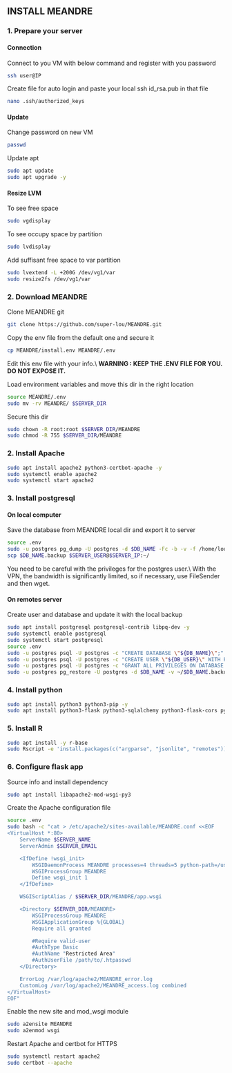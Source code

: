 ## INSTALL MEANDRE

### 1. Prepare your server
#### Connection
Connect to you VM with below command and register with you password
``` sh
ssh user@IP
```
Create file for auto login and paste your local ssh id_rsa.pub in that file
``` sh
nano .ssh/authorized_keys
```

#### Update
Change password on new VM
``` sh
passwd
```

Update apt
``` sh
sudo apt update
sudo apt upgrade -y
```

#### Resize LVM
To see free space
``` sh
sudo vgdisplay
```

To see occupy space by partition
``` sh
sudo lvdisplay
```

Add suffisant free space to var partition
``` sh
sudo lvextend -L +200G /dev/vg1/var
sudo resize2fs /dev/vg1/var
```


### 2. Download MEANDRE
Clone MEANDRE git
``` sh
git clone https://github.com/super-lou/MEANDRE.git
```

Copy the env file from the default one and secure it
``` sh
cp MEANDRE/install.env MEANDRE/.env
```
Edit this env file with your info.\\
**WARNING : KEEP THE .ENV FILE FOR YOU. DO NOT EXPOSE IT.**

Load environment variables and move this dir in the right location
``` sh
source MEANDRE/.env
sudo mv -rv MEANDRE/ $SERVER_DIR
```

Secure this dir
``` sh
sudo chown -R root:root $SERVER_DIR/MEANDRE
sudo chmod -R 755 $SERVER_DIR/MEANDRE
```


### 2. Install Apache
``` sh
sudo apt install apache2 python3-certbot-apache -y
sudo systemctl enable apache2
sudo systemctl start apache2
```


### 3. Install postgresql
#### On local computer
Save the database from MEANDRE local dir and export it to server
``` sh
source .env
sudo -u postgres pg_dump -U postgres -d $DB_NAME -Fc -b -v -f /home/louis/.postgresql/$DB_NAME.backup
scp $DB_NAME.backup $SERVER_USER@$SERVER_IP:~/
```
You need to be careful with the privileges for the postgres user.\\
With the VPN, the bandwidth is significantly limited, so if necessary, use FileSender and then wget.

#### On remotes server
Create user and database and update it with the local backup
``` sh
sudo apt install postgresql postgresql-contrib libpq-dev -y
sudo systemctl enable postgresql
sudo systemctl start postgresql
source .env
sudo -u postgres psql -U postgres -c "CREATE DATABASE \"${DB_NAME}\";"
sudo -u postgres psql -U postgres -c "CREATE USER \"${DB_USER}\" WITH PASSWORD '${DB_PASSWORD}';"
sudo -u postgres psql -U postgres -c "GRANT ALL PRIVILEGES ON DATABASE \"${DB_NAME}\" TO \"${DB_USER}\";"
sudo -u postgres pg_restore -U postgres -d $DB_NAME -v ~/$DB_NAME.backup
```


### 4. Install python
``` sh
sudo apt install python3 python3-pip -y
sudo apt install python3-flask python3-sqlalchemy python3-flask-cors python3-psycopg2 python3-numpy python3-pandas python3-dotenv python3-scipy -y
```


### 5. Install R
``` sh
sudo apt install -y r-base
sudo Rscript -e 'install.packages(c("argparse", "jsonlite", "remotes")); remotes::install_github("super-lou/dataSHEEP")'
```


### 6. Configure flask app
Source info and install dependency
``` sh
sudo apt install libapache2-mod-wsgi-py3
```

Create the Apache configuration file
``` sh
source .env
sudo bash -c "cat > /etc/apache2/sites-available/MEANDRE.conf <<EOF
<VirtualHost *:80>
    ServerName $SERVER_NAME
    ServerAdmin $SERVER_EMAIL

    <IfDefine !wsgi_init>
        WSGIDaemonProcess MEANDRE processes=4 threads=5 python-path=/usr/lib/python3/dist-packages
        WSGIProcessGroup MEANDRE
        Define wsgi_init 1
    </IfDefine>

    WSGIScriptAlias / $SERVER_DIR/MEANDRE/app.wsgi

    <Directory $SERVER_DIR/MEANDRE>
        WSGIProcessGroup MEANDRE
        WSGIApplicationGroup %{GLOBAL}
        Require all granted

        #Require valid-user
        #AuthType Basic
        #AuthName "Restricted Area"
        #AuthUserFile /path/to/.htpasswd
    </Directory>

    ErrorLog /var/log/apache2/MEANDRE_error.log
    CustomLog /var/log/apache2/MEANDRE_access.log combined
</VirtualHost>
EOF"
```

Enable the new site and mod_wsgi module
``` sh
sudo a2ensite MEANDRE
sudo a2enmod wsgi
```

Restart Apache and certbot for HTTPS
``` sh
sudo systemctl restart apache2
sudo certbot --apache
```
